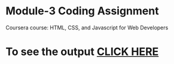 
# Module-3 Coding Assignment

Coursera course: HTML, CSS, and Javascript for Web Developers

# To see the output [CLICK HERE](https://ashish23072002.github.io/module3-solution/)
